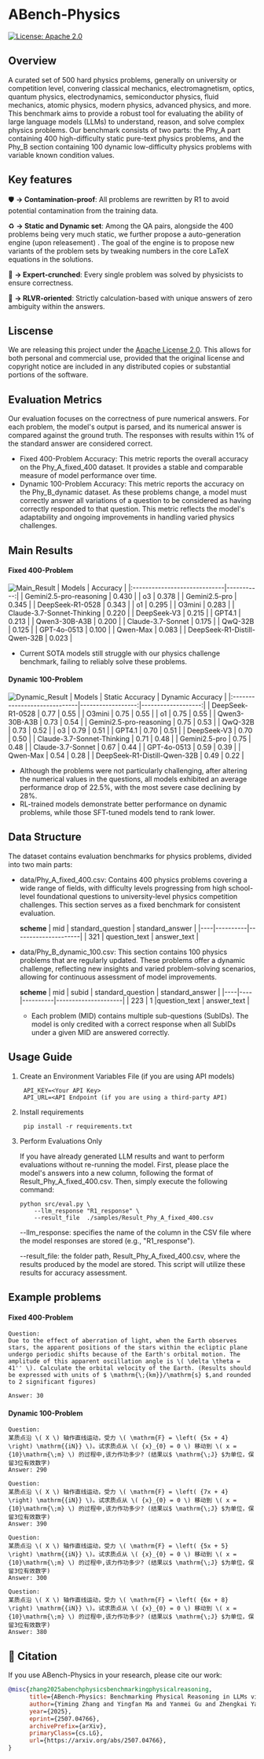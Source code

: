 # ABench-Physics
[![License: Apache 2.0](https://img.shields.io/badge/License-Apache%202.0-green.svg)](https://opensource.org/licenses/Apache-2.0)


## Overview
A curated set of 500 hard physics problems, generally on university or competition level, convering classical mechanics, electromagnetism, optics, quantum physics, electrodynamics, semiconductor physics, fluid mechanics, atomic physics, modern physics, advanced physics, and more. This benchmark aims to provide a robust tool for evaluating the ability of large language models (LLMs) to understand, reason, and solve complex physics problems. Our benchmark consists of two parts: the Phy_A part containing 400 high-difficulty static pure-text physics problems, and the Phy_B section containing 100 dynamic low-difficulty physics problems with variable known condition values.

## Key features

🛡️ **→ Contamination-proof**: All problems are rewritten by R1 to avoid potential contamination from the training data.

♻️  **→ Static and Dynamic set**: Among the QA pairs, alongside the 400 problems being very much static, we further propose a auto-generation engine (upon releasement) .
The goal of the engine is to propose new variants of the problem sets by tweaking numbers in the core LaTeX equations in the solutions.

🔎 **→ Expert-crunched**: Every single problem was solved by physicists to ensure correctness.

🤖 **→ RLVR-oriented**: Strictly calculation-based with unique answers of zero ambiguity within the answers.


## Liscense

We are releasing this project under the [Apache License 2.0](https://www.apache.org/licenses/LICENSE-2.0). This allows for both personal and commercial use, provided that the original license and copyright notice are included in any distributed copies or substantial portions of the software.


## Evaluation Metrics
Our evaluation focuses on the correctness of pure numerical answers. For each problem, the model's output is parsed, and its numerical answer is compared against the ground truth. The responses with results within 1% of the standard answer are considered correct.
* Fixed 400-Problem Accuracy: This metric reports the overall accuracy on the Phy_A_fixed_400 dataset. It provides a stable and comparable measure of model performance over time.
* Dynamic 100-Problem Accuracy: This metric reports the accuracy on the Phy_B_dynamic dataset. As these problems change, a model must correctly answer all variations of a question to be considered as having correctly responded to that question. This metric reflects the model's adaptability and ongoing improvements in handling varied physics challenges.


## Main Results
#### Fixed 400-Problem
![Main_Result](img/Phy_A_fixed_400.png)
| Models                       |   Accuracy |
|:-----------------------------|-----------:|
| Gemini2.5-pro-reasoning      |     0.430  |
| o3                           |     0.378  |
| Gemini2.5-pro                |     0.345  |
| DeepSeek-R1-0528             |     0.343  |
| o1                           |     0.295  |
| O3mini                       |     0.283  |
| Claude-3.7-Sonnet-Thinking   |     0.220  |
| DeepSeek-V3                  |     0.215  |
| GPT4.1                       |     0.213  |
| Qwen3-30B-A3B                |     0.200  |
| Claude-3.7-Sonnet            |     0.175  |
| QwQ-32B                      |     0.125  |
| GPT-4o-0513                  |     0.100  |
| Qwen-Max                     |     0.083  |
| DeepSeek-R1-Distill-Qwen-32B |     0.023  |

* Current SOTA models still struggle with our physics challenge benchmark, failing to reliably solve these problems.

#### Dynamic 100-Problem
![Dynamic_Result](img/Phy_B_dynamic_100.png)
| Models                       |   Static Accuracy |   Dynamic Accuracy |
|:-----------------------------|------------------:|-------------------:|
| DeepSeek-R1-0528             |              0.77 |               0.55 |
| O3mini                       |              0.75 |               0.55 |
| o1                           |              0.75 |               0.55 |
| Qwen3-30B-A3B                |              0.73 |               0.54 |
| Gemini2.5-pro-reasoning      |              0.75 |               0.53 |
| QwQ-32B                      |              0.73 |               0.52 |
| o3                           |              0.79 |               0.51 |
| GPT4.1                       |              0.70 |               0.51 |
| DeepSeek-V3                  |              0.70 |               0.50 |
| Claude-3.7-Sonnet-Thinking   |              0.71 |               0.48 |
| Gemini2.5-pro                |              0.75 |               0.48 |
| Claude-3.7-Sonnet            |              0.67 |               0.44 |
| GPT-4o-0513                  |              0.59 |               0.39 |
| Qwen-Max                     |              0.54 |               0.28 |
| DeepSeek-R1-Distill-Qwen-32B |              0.49 |               0.22 |

* Although the problems were not particularly challenging, after altering the numerical values in the questions, all models exhibited an average performance drop of 22.5%, with the most severe case declining by 28%.​
* RL-trained models demonstrate better performance on dynamic problems, while those SFT-tuned models tend to rank lower.


## Data Structure
The dataset contains evaluation benchmarks for physics problems, divided into two main parts:
* data/Phy_A_fixed_400.csv: Contains 400 physics problems covering a wide range of fields, with difficulty levels progressing from high school-level foundational questions to university-level physics competition challenges. This section serves as a fixed benchmark for consistent evaluation.
  
    **scheme**
    | mid | standard_question | standard_answer    |
    |----|----------|---------------------|
    | 321 | question_text | answer_text |

* data/Phy_B_dynamic_100.csv: This section contains 100 physics problems that are regularly updated. These problems offer a dynamic challenge, reflecting new insights and varied problem-solving scenarios, allowing for continuous assessment of model improvements. 

    **scheme**
    | mid | subid | standard_question | standard_answer    |
    |----|----|----------|---------------------|
    | 223 | 1   |question_text | answer_text |

    * Each problem (MID) contains multiple sub-questions (SubIDs). The model is only credited with a correct response when all SubIDs under a given MID are answered correctly.


## Usage Guide
1. Create an Environment Variables File (if you are using API models)
   ```
    API_KEY=<Your API Key>
    API_URL=<API Endpoint (if you are using a third-party API)
   ```
2. Install requirements
   ```
    pip install -r requirements.txt
   ```
3. Perform Evaluations Only

     If you have already generated LLM results and want to perform evaluations without re-running the model. First, please place the model's answers into a new column, following the format of Result_Phy_A_fixed_400.csv. Then, simply execute the following command:

    ```
   python src/eval.py \
        --llm_response "R1_response" \
        --result_file  ./samples/Result_Phy_A_fixed_400.csv
    ```

   --llm_response: specifies the name of the column in the CSV file where the model responses are stored (e.g., "R1_response").

   --result_file: the folder path, Result_Phy_A_fixed_400.csv, where the results produced by the model are stored. This script will utilize these results for accuracy assessment.


## Example problems
#### Fixed 400-Problem
```
Question:
Due to the effect of aberration of light, when the Earth observes stars, the apparent positions of the stars within the ecliptic plane undergo periodic shifts because of the Earth's orbital motion. The amplitude of this apparent oscillation angle is \( \delta \theta = 41'' \). Calculate the orbital velocity of the Earth. (Results should be expressed with units of $ \mathrm{\;{km}}/\mathrm{s} $,and rounded to 2 significant figures)

Answer: 30
```


#### Dynamic 100-Problem
```
Question: 
某质点沿 \( X \) 轴作直线运动，受力 \( \mathrm{F} = \left( {5x + 4} \right) \mathrm{{iN}} \)。试求质点从 \( {x}_{0} = 0 \) 移动到 \( x = {10}\mathrm{\;m} \) 的过程中,该力作功多少? (结果以$ \mathrm{\;J} $为单位，保留3位有效数字)
Answer: 290

Question: 
某质点沿 \( X \) 轴作直线运动，受力 \( \mathrm{F} = \left( {7x + 4} \right) \mathrm{{iN}} \)。试求质点从 \( {x}_{0} = 0 \) 移动到 \( x = {10}\mathrm{\;m} \) 的过程中,该力作功多少? (结果以$ \mathrm{\;J} $为单位，保留3位有效数字)
Answer: 390

Question: 
某质点沿 \( X \) 轴作直线运动，受力 \( \mathrm{F} = \left( {5x + 5} \right) \mathrm{{iN}} \)。试求质点从 \( {x}_{0} = 0 \) 移动到 \( x = {10}\mathrm{\;m} \) 的过程中,该力作功多少? (结果以$ \mathrm{\;J} $为单位，保留3位有效数字)
Answer: 300

Question: 
某质点沿 \( X \) 轴作直线运动，受力 \( \mathrm{F} = \left( {6x + 8} \right) \mathrm{{iN}} \)。试求质点从 \( {x}_{0} = 0 \) 移动到 \( x = {10}\mathrm{\;m} \) 的过程中,该力作功多少? (结果以$ \mathrm{\;J} $为单位，保留3位有效数字)
Answer: 380
```


## 🚩 Citation
If you use ABench-Physics in your research, please cite our work:
```bibtex
@misc{zhang2025abenchphysicsbenchmarkingphysicalreasoning,
      title={ABench-Physics: Benchmarking Physical Reasoning in LLMs via High-Difficulty and Dynamic Physics Problems}, 
      author={Yiming Zhang and Yingfan Ma and Yanmei Gu and Zhengkai Yang and Yihong Zhuang and Feng Wang and Zenan Huang and Yuanyuan Wang and Chao Huang and Bowen Song and Cheng Lin and Junbo Zhao},
      year={2025},
      eprint={2507.04766},
      archivePrefix={arXiv},
      primaryClass={cs.LG},
      url={https://arxiv.org/abs/2507.04766}, 
}

